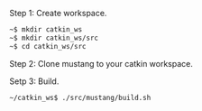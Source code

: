 Step 1: Create workspace.

```bash
~$ mkdir catkin_ws
~$ mkdir catkin_ws/src
~$ cd catkin_ws/src
```

Step 2: Clone mustang to your catkin workspace.

Setp 3: Build.

```bash
~/catkin_ws$ ./src/mustang/build.sh
```